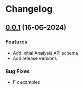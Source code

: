 # Changelog

## [0.0.1](https://github.com/cloudinary/analysis-php/compare/0.0.0...0.0.1) (16-06-2024)


### Features

* Add initial Analysis API schema
* Add release versions


### Bug Fixes

* Fix examples
